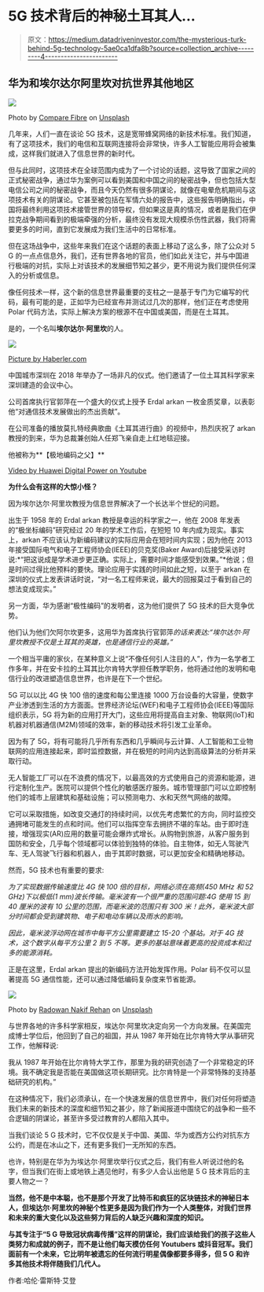# 5G 技术背后的神秘土耳其人…

> 原文：<https://medium.datadriveninvestor.com/the-mysterious-turk-behind-5g-technology-5ae0ca1dfa8b?source=collection_archive---------4----------------------->

## 华为和埃尔达尔阿里坎对抗世界其他地区

![](img/5349999ec8a8496eaa10f31f96c32039.png)

Photo by [Compare Fibre](https://unsplash.com/@comparefibre?utm_source=medium&utm_medium=referral) on [Unsplash](https://unsplash.com?utm_source=medium&utm_medium=referral)

几年来，人们一直在谈论 5G 技术，这是宽带蜂窝网络的新技术标准。我们知道，有了这项技术，我们的电信和互联网连接将会非常快，许多人工智能应用将会被集成，这样我们就进入了信息世界的新时代。

但与此同时，这项技术在全球范围内成为了一个讨论的话题，这导致了国家之间的正式秘密战争，通过华为案例可以看到美国和中国之间的秘密战争，但也包括大型电信公司之间的秘密战争，而且今天仍然有很多阴谋论，就像在电晕危机期间与这项技术有关的阴谋论。它甚至被包括在军情六处的报告中，这些报告明确指出，中国将最终利用这项技术接管世界的领导权，但如果这是真的情况，或者是我们在伊拉克战争期间看到的极端牵强的分析，最终没有发现大规模杀伤性武器，我们将需要更多的时间，直到它发展成为我们生活中的日常标准。

但在这场战争中，这些年来我们在这个话题的表面上移动了这么多，除了公众对 5 G 的一点点信息外，我们，还有世界各地的官员，他们如此关注它，并与中国进行极端的对抗，实际上对该技术的发展细节知之甚少，更不用说为我们提供任何深入的分析或信息。

像任何技术一样，这个新的信息世界最重要的支柱之一是基于专门为它编写的代码，最有可能的是，正如华为已经宣布并测试过几次的那样，他们正在考虑使用 Polar 代码方法，实际上解决方案的根源不在中国或美国，而是在土耳其。

是的，一个名叫**埃尔达尔·阿里坎**的人。

![](img/a0cb818eaa272cbd1b29e0f8deba3bd9.png)

[Picture by Haberler.com](https://www.haberler.com/huawei-kurucusu-ren-zhengfei-den-turk-profesor-11093770-haberi/)

中国城市深圳在 2018 年举办了一场非凡的仪式。他们邀请了一位土耳其科学家来深圳建造的会议中心。

公司首席执行官郭萍在一个盛大的仪式上授予 Erdal arkan 一枚金质奖章，以表彰他“对通信技术发展做出的杰出贡献”。

在公司准备的播放莫扎特经典歌曲《土耳其进行曲》的视频中，热烈庆祝了 arkan 教授的到来，华为总裁兼创始人任郑飞亲自走上红地毯迎接。

他被称为**【极地编码之父】**

[Video by Huawei Digital Power on Youtube](https://youtu.be/BE5HuqEg0oY)

**为什么会有这样的大惊小怪？**

因为埃尔达尔·阿里坎教授为信息世界解决了一个长达半个世纪的问题。

出生于 1958 年的 Erdal arkan 教授是幸运的科学家之一，他在 2008 年发表的“极坐标编码”研究经过 20 年的学术工作后，在短短 10 年内成为现实。事实上，arkan 不应该认为新编码建议的实际应用会在短时间内实现；因为他在 2013 年接受国际电气和电子工程师协会(IEEE)的贝克奖(Baker Award)后接受采访时说:*“把这说成是学术进步更正确。实际上，需要时间才能感受到效果。”*他说；但是时间过得比他预料的要快。理论应用于实践的时间如此之短，以至于 arkan 在深圳的仪式上发表讲话时说，“对一名工程师来说，最大的回报莫过于看到自己的想法变成现实。”

另一方面，华为感谢“极性编码”的发明者，这为他们提供了 5G 技术的巨大竞争优势。

他们认为他们欠阿尔坎更多，这用华为首席执行官郭萍*的话来表达:“埃尔达尔·阿里坎教授不仅是土耳其的英雄，也是通信行业的英雄。”*

一个相当平庸的家伙，在某种意义上说“不像任何引人注目的人”，作为一名学者工作多年，并在安卡拉的土耳其比尔肯特大学担任教学职务，他将通过他的发明和电信行业的改进塑造信息世界，也许是在下一个世纪。

5G 可以以比 4G 快 100 倍的速度和每公里连接 1000 万台设备的大容量，使数字产业渗透到生活的方方面面。世界经济论坛(WEF)和电子工程师协会(IEEE)等国际组织表示，5G 将为新的应用打开大门，这些应用将提高自主对象、物联网(IoT)和机器对机器通信(M2M)领域的效率，新的移动技术将引发工业革命。

因为有了 5G，将有可能将几乎所有东西和几乎瞬间与云计算、人工智能和工业物联网的应用连接起来，即时监控数据，并在极短的时间内达到高级算法的分析并采取行动。

无人智能工厂可以在不浪费的情况下，以最高效的方式使用自己的资源和能源，进行定制化生产。医院可以提供个性化的敏感医疗服务。城市管理部门可以立即控制他们的城市上层建筑和基础设施；可以预测电力、水和天然气网络的故障。

它可以采取措施，如改变交通灯的持续时间，以优先考虑繁忙的方向，同时监控交通拥堵可能发生的点和时间。他们可以指挥空车去拥挤不堪的车站。由于即时连接，增强现实(AR)应用的数量可能会爆炸式增长。从购物到旅游，从客户服务到国防和安全，几乎每个领域都可以体验到独特的体验。自主物体，如无人驾驶汽车、无人驾驶飞行器和机器人，由于其即时数据，可以更加安全和精确地移动。

然而，5G 技术也有重要的要求:

*为了实现数据传输速度比 4G 快 100 倍的目标，网络必须在高频(450 MHz 和 52 GHz)下以极低(1 mm)波长传输。毫米波有一个很严重的范围问题:4G 使用 15 到 40 厘米的波有 10 公里的范围，而毫米波的范围只有 300 米！此外，毫米波大部分时间都会受到建筑物、电子和电动车辆以及雨水的影响。*

*因此，毫米波浮动网在城市中每平方公里需要建立 15-20 个基站。对于 4G 技术，这个数字从每平方公里 2 到 5 不等。更多的基站意味着更高的投资成本和过多的能源消耗。*

正是在这里，Erdal arkan 提出的新编码方法开始发挥作用。Polar 码不仅可以显著提高 5G 通信性能，还可以通过降低编码复杂度来节省能源。

![](img/6e4ba7d160d055aa496b7f06dbfcf9e0.png)

Photo by [Radowan Nakif Rehan](https://unsplash.com/@radowanrehan?utm_source=medium&utm_medium=referral) on [Unsplash](https://unsplash.com?utm_source=medium&utm_medium=referral)

与世界各地的许多科学家相反，埃达尔·阿里坎决定向另一个方向发展。在美国完成博士学位后，他回到了自己的祖国，并从 1987 年开始在比尔肯特大学从事研究工作，他解释说:

我从 1987 年开始在比尔肯特大学工作，那里为我的研究创造了一个非常稳定的环境。我不确定我是否能在美国做这项长期研究。比尔肯特是一个非常特殊的支持基础研究的机构。”

在这种情况下，我们必须承认，在一个快速发展的信息世界中，我们对任何将塑造我们未来的新技术的深度和细节知之甚少，除了新闻报道中围绕它的战争和一些不合逻辑的阴谋论，甚至许多受过教育的人都陷入其中。

当我们谈论 5 G 技术时，它不仅仅是关于中国、美国、华为或西方公约对抗东方公约，而是在冰山之下，还有更多我们一无所知的东西。

也许，特别是在华为为埃达尔·阿里坎举行仪式之后，我们有些人听说过他的名字，但当我们在街上或地铁上遇见他时，有多少人会认出他是 5 G 技术背后的主要人物之一？

**当然，他不是中本聪，也不是那个开发了比特币和疯狂的区块链技术的神秘日本人，但埃达尔·阿里坎的神秘个性更多是因为我们作为一个人类整体，对我们世界和未来的重大变化以及这些努力背后的人缺乏兴趣和深度的知识。**

**与其专注于“5 G 导致冠状病毒传播”这样的阴谋论，我们应该给我们的孩子这些人类努力和成就的例子，而不是让他们每天模仿任何 Youtubers 或抖音冠军。我们面前有一个未来，它比明年被遗忘的任何流行明星偶像都要多得多，但 5 G 和许多其他技术将伴随我们几代人。**

作者:哈伦·雷斯特·艾登